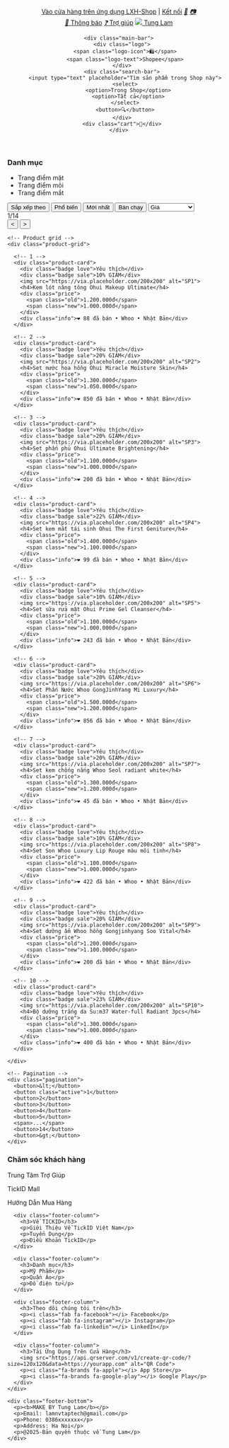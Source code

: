 <!doctype html>
<html lang="vi">
<head>
  <meta charset="utf-8">
  <meta name="viewport" content="width=device-width, initial-scale=1">
  <title>Shopee Lê Xuân Hoàng</title>
  <link rel="stylesheet" href="Shopeedemo_Lam.css">
</head>
<body>
  <!-- Header -->
  <header class="header">
    <div class="top-bar">
      <div class="left">
        <a href="#">Vào cửa hàng trên ứng dụng LXH-Shop</a> |
        <a href="#">Kết nối</a>
        <a href="#"><i class="icon">📘</i></a>
        <a href="#"><i class="icon">📷</i></a>
      </div>
      <div class="right">
        <a href="#"><i class="icon">🔔</i> Thông báo</a>
        <a href="#"><i class="icon">❓</i> Trợ giúp</a>
        <a href="#"><img src="https://via.placeholder.com/20" class="avatar"> Tung Lam</a>
      </div>
    </div>

    <div class="main-bar">
      <div class="logo">
        <span class="logo-icon">🛍</span>
        <span class="logo-text">Shopee</span>
      </div>
      <div class="search-bar">
        <input type="text" placeholder="Tìm sản phẩm trong Shop này">
        <select>
          <option>Trong Shop</option>
          <option>Tất cả</option>
        </select>
        <button>🔍</button>
      </div>
      <div class="cart">🛒</div>
    </div>
  </header>
<!doctype html>
<html lang="vi">
<head>
  <meta charset="utf-8">
  <meta name="viewport" content="width=device-width, initial-scale=1">
  <title>Shopee Page Demo</title>
  <link rel="stylesheet" href="style.css">
</head>
<body>

<div class="container">
  <!-- Sidebar -->
  <aside class="sidebar">
    <h3>Danh mục</h3>
    <ul>
      <li class="active">Trang điểm mặt</li>
      <li>Trang điểm môi</li>
      <li>Trang điểm mắt</li>
    </ul>
  </aside>

  <!-- Main content -->
  <main class="main-content">
    <!-- Filter -->
    <div class="filter">
      <button>Sắp xếp theo</button>
      <button>Phổ biến</button>
      <button class="active">Mới nhất</button>
      <button>Bán chạy</button>
      <select>
        <option>Giá</option>
        <option>Thấp đến cao</option>
        <option>Cao đến thấp</option>
      </select>
      <div class="page-info">1/14</div>
      <div class="page-nav">
        <button>&lt;</button>
        <button>&gt;</button>
      </div>
    </div>

    <!-- Product grid -->
    <div class="product-grid">

      <!-- 1 -->
      <div class="product-card">
        <div class="badge love">Yêu thích</div>
        <div class="badge sale">10% GIẢM</div>
        <img src="https://via.placeholder.com/200x200" alt="SP1">
        <h4>Kem lót nâng tông Ohui Makeup Ultimate</h4>
        <div class="price">
          <span class="old">1.200.000đ</span>
          <span class="new">1.000.000đ</span>
        </div>
        <div class="info">❤️ 88 đã bán • Whoo • Nhật Bản</div>
      </div>

      <!-- 2 -->
      <div class="product-card">
        <div class="badge love">Yêu thích</div>
        <div class="badge sale">20% GIẢM</div>
        <img src="https://via.placeholder.com/200x200" alt="SP2">
        <h4>Set nước hoa hồng Ohui Miracle Moisture Skin</h4>
        <div class="price">
          <span class="old">1.300.000đ</span>
          <span class="new">1.050.000đ</span>
        </div>
        <div class="info">❤️ 850 đã bán • Whoo • Nhật Bản</div>
      </div>

      <!-- 3 -->
      <div class="product-card">
        <div class="badge love">Yêu thích</div>
        <div class="badge sale">20% GIẢM</div>
        <img src="https://via.placeholder.com/200x200" alt="SP3">
        <h4>Set phấn phủ Ohui Ultimate Brightening</h4>
        <div class="price">
          <span class="old">1.100.000đ</span>
          <span class="new">1.000.000đ</span>
        </div>
        <div class="info">❤️ 200 đã bán • Whoo • Nhật Bản</div>
      </div>

      <!-- 4 -->
      <div class="product-card">
        <div class="badge love">Yêu thích</div>
        <div class="badge sale">22% GIẢM</div>
        <img src="https://via.placeholder.com/200x200" alt="SP4">
        <h4>Set kem mắt tái sinh Ohui The First Geniture</h4>
        <div class="price">
          <span class="old">1.400.000đ</span>
          <span class="new">1.100.000đ</span>
        </div>
        <div class="info">❤️ 99 đã bán • Whoo • Nhật Bản</div>
      </div>

      <!-- 5 -->
      <div class="product-card">
        <div class="badge love">Yêu thích</div>
        <div class="badge sale">10% GIẢM</div>
        <img src="https://via.placeholder.com/200x200" alt="SP5">
        <h4>Set sữa rửa mặt Ohui Prime Gel Cleanser</h4>
        <div class="price">
          <span class="old">1.100.000đ</span>
          <span class="new">1.000.000đ</span>
        </div>
        <div class="info">❤️ 243 đã bán • Whoo • Nhật Bản</div>
      </div>

      <!-- 6 -->
      <div class="product-card">
        <div class="badge love">Yêu thích</div>
        <div class="badge sale">20% GIẢM</div>
        <img src="https://via.placeholder.com/200x200" alt="SP6">
        <h4>Set Phấn Nước Whoo GongJinhYang Mi Luxury</h4>
        <div class="price">
          <span class="old">1.500.000đ</span>
          <span class="new">1.200.000đ</span>
        </div>
        <div class="info">❤️ 856 đã bán • Whoo • Nhật Bản</div>
      </div>

      <!-- 7 -->
      <div class="product-card">
        <div class="badge love">Yêu thích</div>
        <div class="badge sale">20% GIẢM</div>
        <img src="https://via.placeholder.com/200x200" alt="SP7">
        <h4>Set kem chống nắng Whoo Seol radiant white</h4>
        <div class="price">
          <span class="old">1.300.000đ</span>
          <span class="new">1.200.000đ</span>
        </div>
        <div class="info">❤️ 45 đã bán • Whoo • Nhật Bản</div>
      </div>

      <!-- 8 -->
      <div class="product-card">
        <div class="badge love">Yêu thích</div>
        <div class="badge sale">10% GIẢM</div>
        <img src="https://via.placeholder.com/200x200" alt="SP8">
        <h4>Set Son Whoo Luxury Lip Rouge màu môi tinh</h4>
        <div class="price">
          <span class="old">1.100.000đ</span>
          <span class="new">1.000.000đ</span>
        </div>
        <div class="info">❤️ 422 đã bán • Whoo • Nhật Bản</div>
      </div>

      <!-- 9 -->
      <div class="product-card">
        <div class="badge love">Yêu thích</div>
        <div class="badge sale">20% GIẢM</div>
        <img src="https://via.placeholder.com/200x200" alt="SP9">
        <h4>Set dưỡng ẩm Whoo hồng Gongjinhyang Soo Vital</h4>
        <div class="price">
          <span class="old">1.200.000đ</span>
          <span class="new">1.100.000đ</span>
        </div>
        <div class="info">❤️ 200 đã bán • Whoo • Nhật Bản</div>
      </div>

      <!-- 10 -->
      <div class="product-card">
        <div class="badge love">Yêu thích</div>
        <div class="badge sale">23% GIẢM</div>
        <img src="https://via.placeholder.com/200x200" alt="SP10">
        <h4>Bộ dưỡng trắng da Su:m37 Water-full Radiant 3pcs</h4>
        <div class="price">
          <span class="old">1.300.000đ</span>
          <span class="new">1.000.000đ</span>
        </div>
        <div class="info">❤️ 400 đã bán • Whoo • Nhật Bản</div>
      </div>

    </div>

    <!-- Pagination -->
    <div class="pagination">
      <button>&lt;</button>
      <button class="active">1</button>
      <button>2</button>
      <button>3</button>
      <button>4</button>
      <button>5</button>
      <span>...</span>
      <button>14</button>
      <button>&gt;</button>
    </div>
  </main>
</div>
<!-- Footer -->
  <footer class="footer">
    <div class="footer-container">
      <div class="footer-column">
        <h3>Chăm sóc khách hàng</h3>
        <p>Trung Tâm Trợ Giúp</p>
        <p>TickID Mall</p>
        <p>Hướng Dẫn Mua Hàng</p>
      </div>

      <div class="footer-column">
        <h3>Về TICKID</h3>
        <p>Giới Thiệu Về TickID Việt Nam</p>
        <p>Tuyển Dụng</p>
        <p>Điều Khoản TickID</p>
      </div>

      <div class="footer-column">
        <h3>Danh mục</h3>
        <p>Mỹ Phẩm</p>
        <p>Quần Áo</p>
        <p>Đồ điện tử</p>
      </div>

      <div class="footer-column">
        <h3>Theo dõi chúng tôi trên</h3>
        <p><i class="fab fa-facebook"></i> Facebook</p>
        <p><i class="fab fa-instagram"></i> Instagram</p>
        <p><i class="fab fa-linkedin"></i> LinkedIn</p>
      </div>

      <div class="footer-column">
        <h3>Tải Ứng Dụng Trên Cửa Hàng</h3>
        <img src="https://api.qrserver.com/v1/create-qr-code/?size=120x120&data=https://yourapp.com" alt="QR Code">
        <p><i class="fa-brands fa-apple"></i> App Store</p>
        <p><i class="fa-brands fa-google-play"></i> Google Play</p>
      </div>
    </div>

    <div class="footer-bottom">
      <p><b>MAKE BY Tung Lam</b></p>
      <p>Email: lamnvtaptech@gmail.com</p>
      <p>Phone: 0386xxxxxxx</p>
      <p>Address: Ha Noi</p>
      <p>@2025-Bản quyền thuộc về Tung Lam</p>
    </div>
  </footer>
</body>
</html>
